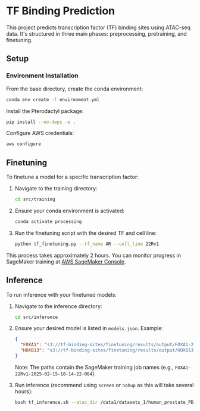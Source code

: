 # TF Binding Prediction

This project predicts transcription factor (TF) binding sites using ATAC-seq data. It's structured in three main phases: preprocessing, pretraining, and finetuning.

## Setup

### Environment Installation

From the base directory, create the conda environment:

```bash
conda env create -f environment.yml
```

Install the Pterodactyl package:

```bash
pip install --no-deps -e .
```

Configure AWS credentials:

```bash
aws configure
```

## Finetuning

To finetune a model for a specific transcription factor:

1. Navigate to the training directory:
   ```bash
   cd src/training
   ```

2. Ensure your conda environment is activated:
   ```bash
   conda activate processing
   ```

3. Run the finetuning script with the desired TF and cell line:
   ```bash
   python tf_finetuning.py --tf_name AR --cell_line 22Rv1
   ```

This process takes approximately 2 hours. You can monitor progress in SageMaker training at [AWS SageMaker Console](https://016114370410-4y4js2yi.us-west-2.console.aws.amazon.com/sagemaker/home?region=us-west-2#/jobs).

## Inference

To run inference with your finetuned models:

1. Navigate to the inference directory:
   ```bash
   cd src/inference
   ```

2. Ensure your desired model is listed in `models.json`. Example:
   ```json
   {
     "FOXA1": "s3://tf-binding-sites/finetuning/results/output/FOXA1-22Rv1-2025-02-15-18-14-22-064/output/model.tar.gz",
     "HOXB13": "s3://tf-binding-sites/finetuning/results/output/HOXB13-22Rv1-2025-02-18-23-29-14-654/output/model.tar.gz"
   }
   ```
   
   Note: The paths contain the SageMaker training job names (e.g., `FOXA1-22Rv1-2025-02-15-18-14-22-064`).

3. Run inference (recommend using `screen` or `nohup` as this will take several hours):
   ```bash
   bash tf_inference.sh --atac_dir /data1/datasets_1/human_prostate_PDX/processed/ATAC_merge/LuCaP_145_1 --models FOXA1,HOXB13 --parallel
   ```